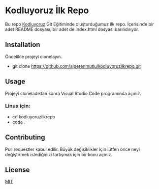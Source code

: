 # Kodluyoruz İlk Repo

Bu repo [Kodluyoruz](https://www.kodluyoruz.org/) Git Eğitiminde oluşturduğumuz ilk repo. İçerisinde bir adet README dosyası, bir adet de index.html dosyası barındırıyor. 

## Installation
Öncelikle projeyi clonelayın.
- git clone https://github.com/alperenmutlu/kodluyoruzilkrepo.git

## Usage
 Projeyi cloneladıktan sonra Visual Studio Code programında açınız.

### Linux için:
- cd kodluyoruzilkrepo
- code .

## Contributing
Pull requestler kabul edilir. Büyük değişiklikler için lütfen önce neyi değiştirmek istediğinizi tartışmak için bir konu açınız.

## License

 [MIT](https://choosealicense.com/licenses/mit/)
